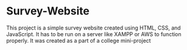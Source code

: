 # Survey-Website
This project is a simple survey website created using HTML, CSS, and JavaScript. 
It has to be run on a server like XAMPP or AWS to function properly.
It was created as a part of a college mini-project
